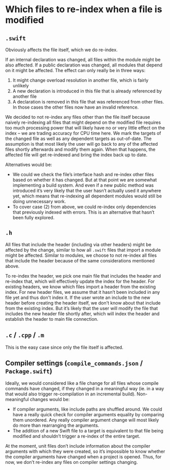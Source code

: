 # Which files to re-index when a file is modified

## `.swift`

Obviously affects the file itself, which we do re-index.

If an internal declaration was changed, all files within the module might be also affected. If a public declaration was changed, all modules that depend on it might be affected. The effect can only really be in three ways:
1. It might change overload resolution in another file, which is fairly unlikely
2. A new declaration is introduced in this file that is already referenced by another file
3. A declaration is removed in this file that was referenced from other files. In those cases the other files now have an invalid reference.

We decided to not re-index any files other than the file itself because naively re-indexing all files that might depend on the modified file requires too much processing power that will likely have no or very little effect on the index – we are trading accuracy for CPU time here.
We mark the targets of the changed file as well as any dependent targets as out-of-date. The assumption is that most likely the user will go back to any of the affected files shortly afterwards and modify them again. When that happens, the affected file will get re-indexed and bring the index back up to date.

Alternatives would be:
- We could we check the file’s interface hash and re-index other files based on whether it has changed. But at that point we are somewhat implementing a build system. And even if a new public method was introduced it’s very likely that the user hasn’t actually used it anywhere yet, which means that re-indexing all dependent modules would still be doing unnecessary work.
- To cover case (2) from above, we could re-index only dependencies that previously indexed with errors. This is an alternative that hasn’t been fully explored.

## `.h`

All files that include the header (including via other headers) might be affected by the change, similar to how all `.swift` files that import a module might be affected. Similar to modules, we choose to not re-index all files that include the header because of the same considerations mentioned above.

To re-index the header, we pick one main file that includes the header and re-index that, which will effectively update the index for the header. For existing headers, we know which files import a header from the existing index. For new header files, we assume that it hasn’t been included in any file yet and thus don't index it. If the user wrote an include to the new header before creating the header itself, we don't know about that include from the existing index. But it’s likely that the user will modify the file that includes the new header file shortly after, which will index the header and establish the header to main file connection.

## `.c` / `.cpp` / `.m`

This is the easy case since only the file itself is affected.

## Compiler settings (`compile_commands.json` / `Package.swift`)

Ideally, we would considered like a file change for all files whose compile commands have changed, if they changed in a meaningful way (ie. in a way that would also trigger re-compilation in an incremental build). Non-meaningful changes would be:
- If compiler arguments, like include paths are shuffled around. We could have a really quick check for compiler arguments equality by comparing them unordered. Any really compiler argument change will most likely do more than rearranging the arguments.
- The addition of a new Swift file to a target is equivalent to that file being modified and shouldn’t trigger a re-index of the entire target.

At the moment, unit files don’t include information about the compiler arguments with which they were created, so it’s impossible to know whether the compiler arguments have changed when a project is opened. Thus, for now, we don’t re-index any files on compiler settings changing.
